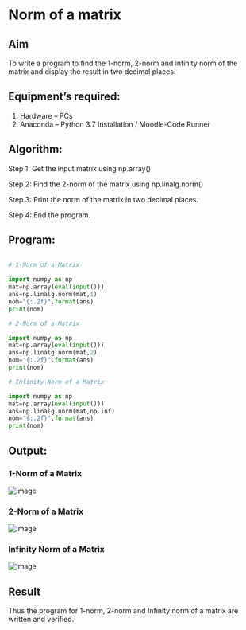 # Norm of a matrix
## Aim
To write a program to find the 1-norm, 2-norm and infinity norm of the matrix and display the result in two decimal places.
## Equipment’s required:
1.	Hardware – PCs
2.	Anaconda – Python 3.7 Installation / Moodle-Code Runner
## Algorithm:
Step 1: Get the input matrix using np.array()

Step 2: Find the 2-norm of the matrix using np.linalg.norm()

Step 3: Print the norm of the matrix in two decimal places.

Step 4: End the program.
## Program:
```Python

# 1-Norm of a Matrix

import numpy as np
mat=np.array(eval(input()))
ans=np.linalg.norm(mat,1)
nom="{:.2f}".format(ans)
print(nom)

# 2-Norm of a Matrix

import numpy as np
mat=np.array(eval(input()))
ans=np.linalg.norm(mat,2)
nom="{:.2f}".format(ans)
print(nom)

# Infinity Norm of a Matrix

import numpy as np
mat=np.array(eval(input()))
ans=np.linalg.norm(mat,np.inf)
nom="{:.2f}".format(ans)
print(nom)
```
## Output:
### 1-Norm of a Matrix

![image](https://github.com/user-attachments/assets/b870735b-6662-479b-b06b-7d0cbe0bafa7)

### 2-Norm of a Matrix

![image](https://github.com/user-attachments/assets/37b5aa0d-48b4-4a25-8a74-7553741c54ef)

### Infinity Norm of a Matrix

![image](https://github.com/user-attachments/assets/6ae0233a-e0e8-4cc6-b227-0971610422af)

## Result
Thus the program for 1-norm, 2-norm and Infinity norm of a matrix are written and verified.
